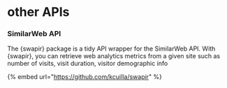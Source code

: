 # other APIs

### SimilarWeb API

The {swapir} package is a tidy API wrapper for the SimilarWeb API. With {swapir}, you can retrieve web analytics metrics from a given site such as number of visits, visit duration, visitor demographic info

{% embed url="https://github.com/kcuilla/swapir" %}



